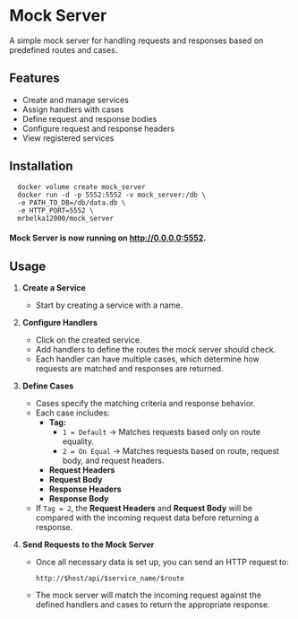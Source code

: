# Mock Server

A simple mock server for handling requests and responses based on predefined routes and cases.

## Features

- Create and manage services
- Assign handlers with cases
- Define request and response bodies
- Configure request and response headers
- View registered services

## Installation
   
```shell
  docker volume create mock_server
  docker run -d -p 5552:5552 -v mock_server:/db \
  -e PATH_TO_DB=/db/data.db \
  -e HTTP_PORT=5552 \
  mrbelka12000/mock_server
```

#### Mock Server is now running on http://0.0.0.0:5552.

## Usage

1. **Create a Service**
    - Start by creating a service with a name.

2. **Configure Handlers**
    - Click on the created service.
    - Add handlers to define the routes the mock server should check.
    - Each handler can have multiple cases, which determine how requests are matched and responses are returned.

3. **Define Cases**
    - Cases specify the matching criteria and response behavior.
    - Each case includes:
        - **Tag:**
            - `1 = Default` → Matches requests based only on route equality.
            - `2 = On Equal` → Matches requests based on route, request body, and request headers.
        - **Request Headers**
        - **Request Body**
        - **Response Headers**
        - **Response Body**
    - If `Tag = 2`, the **Request Headers** and **Request Body** will be compared with the incoming request data before returning a response.

4. **Send Requests to the Mock Server**
    - Once all necessary data is set up, you can send an HTTP request to:
      ```
      http://$host/api/$service_name/$route
      ```
    - The mock server will match the incoming request against the defined handlers and cases to return the appropriate response.  
